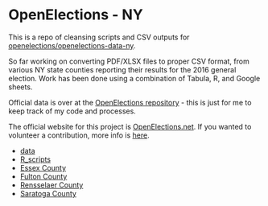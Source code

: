 # OpenElections - NY

This is a repo of cleansing scripts and CSV outputs for [openelections/openelections-data-ny](https://github.com/openelections/openelections-data-ny). 

So far working on converting PDF/XLSX files to proper CSV format, from various NY state counties reporting their results for the 2016 general election. Work has been done using a combination of Tabula, R, and Google sheets.

Official data is over at the [OpenElections repository](https://github.com/openelections/openelections-data-ny) - this is just for me to keep track of my code and processes. 

The official website for this project is [OpenElections.net](http://www.openelections.net/). If you wanted to volunteer a contribution, more info is [here](https://github.com/openelections/openelections-data-ny/issues/9).

- [data](data)
- [R_scripts](R_scripts)
- [Essex County](R_scripts/essex.R)
- [Fulton County](R_scripts/fulton.R)
- [Rensselaer County](R_scripts/rensselaer.R)
- [Saratoga County](R_scripts/saratoga.R)